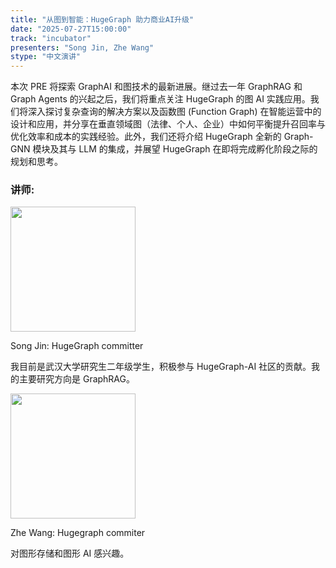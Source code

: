 ```yaml
---
title: "从图到智能：HugeGraph 助力商业AI升级"
date: "2025-07-27T15:00:00"
track: "incubator"
presenters: "Song Jin, Zhe Wang"
stype: "中文演讲"
---
```


本次 PRE 将探索 GraphAI 和图技术的最新进展。继过去一年 GraphRAG 和 Graph Agents 的兴起之后，我们将重点关注 HugeGraph 的图 AI 实践应用。我们将深入探讨复杂查询的解决方案以及函数图 (Function Graph) 在智能运营中的设计和应用，并分享在垂直领域图（法律、个人、企业）中如何平衡提升召回率与优化效率和成本的实践经验。此外，我们还将介绍 HugeGraph 全新的 Graph-GNN 模块及其与 LLM 的集成，并展望 HugeGraph 在即将完成孵化阶段之际的规划和思考。

### 讲师:

<img src="https://sessionize.com/image/8a76-400o400o1-QqTm1dPmXJ7rejnaFJwptg.jpg" width="200" /><br/>

Song Jin: HugeGraph committer

我目前是武汉大学研究生二年级学生，积极参与 HugeGraph-AI 社区的贡献。我的主要研究方向是 GraphRAG。


<img src="https://sessionize.com/image/a4c6-400o400o1-SkLjRuNKy7hLZfXnMfQZdt.jpg" width="200" /><br/>

Zhe Wang: Hugegraph commiter

对图形存储和图形 AI 感兴趣。